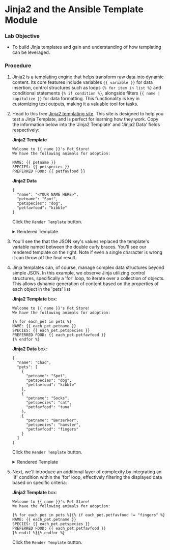 # Jinja2 and the Ansible Template Module

### Lab Objective

  - To build Jinja templates and gain and understanding of how templating can be leveraged.  

### Procedure

1. Jinja2 is a templating engine that helps transform raw data into dynamic content. Its core features include variables `{{ variable }}` for data insertion, control structures such as loops `{% for item in list %}` and conditional statements `{% if condition %}`, alongside filters `{{ name | capitalize }}` for data formatting. This functionality is key in customizing text outputs, making it a valuable tool for tasks.
  
0. Head to this free [Jinja2 templating site](https://j2live.ttl255.com/). This site is designed to help you test a Jinja Template, and is perfect for learning how they work. Copy the information below into the 'Jinja2 Template' and 'Jinja2 Data' fields respectively:

    **Jinja2 Template**
    ```
    Welcome to {{ name }}'s Pet Store!
    We have the following animals for adoption:
    
    NAME: {{ petname }}
    SPECIES: {{ petspecies }}
    PREFERRED FOOD: {{ petfavfood }}
    ```

     **Jinja2 Data**
     ```
     {
       "name": "<YOUR NAME HERE>",
       "petname": "Spot",
       "petspecies": "dog",
       "petfavfood": "kibble"
     }
     ```

    Click the `Render Template` button.

    <details><Summary>Rendered Template</Summary>

    Welcome to Frank's Pet Store!
    We have the following animals for adoption:
  
    NAME: Spot
    SPECIES: dog
    PREFERRED FOOD: kibble

    </details>

0. You'll see the that the JSON key's values replaced the template's variable named between the double curly braces. You'll see our rendered template on the right. Note if even a single character is wrong it can throw off the final result.

0. Jinja templates can, of course, manage complex data structures beyond simple JSON. In this example, we observe Jinja utilizing control structures, specifically a 'for' loop, to iterate over a collection of objects. This allows dynamic generation of content based on the properties of each object in the 'pets' list

    **Jinja2 Template** box:
    ```
    Welcome to {{ name }}'s Pet Store!
    We have the following animals for adoption:
    
    {% for each_pet in pets %}
    NAME: {{ each_pet.petname }}
    SPECIES: {{ each_pet.petspecies }}
    PREFERRED FOOD: {{ each_pet.petfavfood }}
    {% endfor %}
    ```

    **Jinja2 Data** box:
    ```
    {
      "name": "Chad",
      "pets": [
        {
          "petname": "Spot",
          "petspecies": "dog",
          "petfavfood": "kibble"
        },
        {
          "petname": "Socks",
          "petspecies": "cat",
          "petfavfood": "tuna"
        },
        {
          "petname": "Berzerker",
          "petspecies": "hamster",
          "petfavfood": "fingers"
        }
      ]
    }
    ```

    Click the `Render Template` button.

    <details><Summary>Rendered Template</Summary>
    
    Welcome to Chad's Pet Store!
    We have the following animals for adoption:
    
    
    NAME: Spot
    SPECIES: dog
    PREFERRED FOOD: kibble
    
    NAME: Socks
    SPECIES: cat
    PREFERRED FOOD: tuna
    
    NAME: Berzerker
    SPECIES: hamster
    PREFERRED FOOD: fingers

    </details>

0. Next, we'll introduce an additional layer of complexity by integrating an 'if' condition within the 'for' loop, effectively filtering the displayed data based on specific criteria:
   
    **Jinja2 Template** box:
    ```
    Welcome to {{ name }}'s Pet Store!
    We have the following animals for adoption:
    
    {% for each_pet in pets %}{% if each_pet.petfavfood != "fingers" %}
    NAME: {{ each_pet.petname }}
    SPECIES: {{ each_pet.petspecies }}
    PREFERRED FOOD: {{ each_pet.petfavfood }}
    {% endif %}{% endfor %}
    ```

    Click the `Render Template` button.
